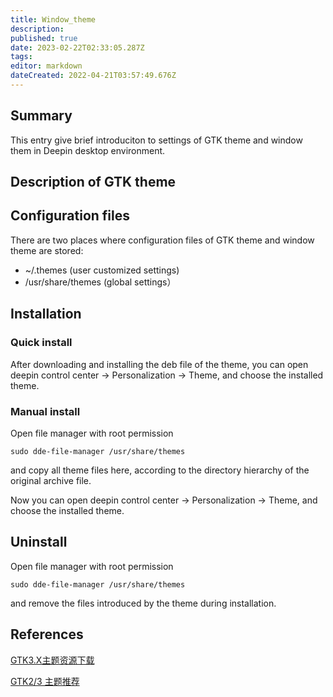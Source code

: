 ```yaml
---
title: Window_theme
description: 
published: true
date: 2023-02-22T02:33:05.287Z
tags: 
editor: markdown
dateCreated: 2022-04-21T03:57:49.676Z
---
```


## Summary

This entry give brief introduciton to settings of GTK theme and window them in Deepin desktop environment.

## Description of GTK theme

## Configuration files

There are two places where configuration files of GTK theme and window theme are stored:

- ~/.themes    (user customized settings)
- /usr/share/themes    (global settings）

## Installation

### Quick install

After downloading and installing the deb file of the theme, you can open deepin control center -> Personalization -> Theme, and choose the installed theme.

### Manual install

Open file manager with root permission

    sudo dde-file-manager /usr/share/themes

and copy all theme files here, according to the directory hierarchy of the original archive file.

Now you can open deepin control center -> Personalization -> Theme, and choose the installed theme.

## Uninstall

Open file manager with root permission

    sudo dde-file-manager /usr/share/themes

and remove the files introduced by the theme during installation.

## References

[GTK3.X主题资源下载](http://gnome-look.org/index.php?xcontentmode=167)

[GTK2/3 主题推荐](http://planet.linuxdeepin.com/2012/04/12/gtk-2-and-gtk-3-theme-for-linux-deepin/)
